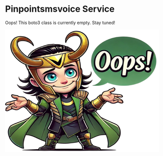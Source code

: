 # Pinpointsmsvoice Service

Oops! This boto3 class is currently empty. Stay tuned!

<img src="..\images\oops_loki.png" width="500" height="400" title="Oops Loki">
